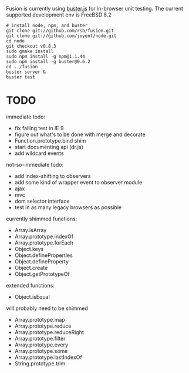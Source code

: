 Fusion is currently using [buster.js](http://busterjs.org) for in-browser
unit testing. The current supported development env is FreeBSD 8.2

```
# install node, npm, and buster
git clone git://github.com/rsb/fusion.git
git clone git://github.com/joyent/node.git
cd node
git checkout v0.8.3
sudo gmake install
sudo npm install -g npm@1.1.44
sudo npm install -g buster@0.6.2
cd ../fusion
buster server &
buster test
```

TODO
====

immediate todo:
- fix failing test in IE 9
- figure out what's to be done with merge and decorate
- Function.prototype.bind shim
- start documenting api (dr.js)
- add wildcard events

not-so-immediate todo:
- add index-shifting to observers
- add some kind of wrapper event to observer module
- ajax
- mvc
- dom selector interface
- test in as many legacy browsers as possible

currently shimmed functions:
- Array.isArray
- Array.prototype.indexOf
- Array.prototype.forEach
- Object.keys
- Object.defineProperties
- Object.defineProperty
- Object.create
- Object.getPrototypeOf

extended functions:
- Object.isEqual

will probably need to be shimmed
- Array.prototype.map
- Array.prototype.reduce
- Array.prototype.reduceRight
- Array.prototype.filter
- Array.prototype.every
- Array.prototype.some
- Array.prototype.lastIndexOf
- String.prototype.trim
